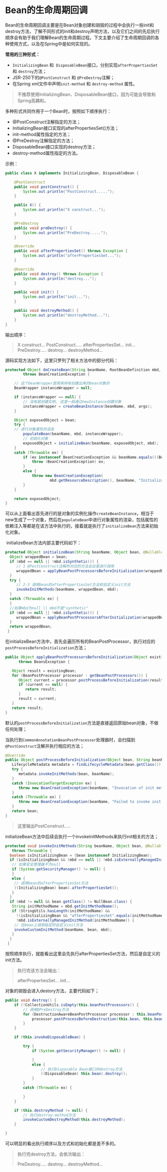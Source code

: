 # Bean的生命周期回调

​     Bean的生命周期回调主要是在Bean对象创建和销毁的过程中会执行一些init和destroy方法，了解不同形式的init和destroy声明方法，以及它们之间的先后执行顺序会有助于我们理解Bean的生命周期过程。下文主要介绍了生命周期回调的各种使用方式，以及在Spring中是如何实现的。



**常用的三种形式：**

- `InitializingBean` 和` DisposableBean`接口，分别实现`afterPropertiesSet` 和 `destroy`方法；
- JSR-250下的`@PostConstruct` 和 `@PreDestroy`注解；
- 在Spring xml文件中声明`init-method`  和 `destroy-method` 属性。



> 不推荐使用InitializingBean、DisposableBean接口，因为可能会导致和Spring高耦和。




多种形式共同作用于一个Bean时，按照如下顺序执行：

- @PostConstruct注解指定的方法；
- InitializingBean接口实现的afterPropertiesSet()方法；
- init-method属性指定的方法；
- @PreDestroy注解指定的方法；
- DisposableBean接口实现的destroy方法；
- destroy-method属性指定的方法。



示例：

```java
public class X implements InitializingBean, DisposableBean {

    @PostConstruct
    public void postConstruct() {
        System.out.println("PostConstruct.....");
    }

    public X() {
        System.out.println("X construct...");
    }

    @PreDestroy
    public void preDestroy() {
        System.out.println("PreDestroy.....");
    }

    @Override
    public void afterPropertiesSet() throws Exception {
        System.out.println("afterPropertiesSet...");
    }

    @Override
    public void destroy() throws Exception {
        System.out.println("destroy...");
    }

    public void init() {
        System.out.println("init...");
    }

    public void destroyMethod() {
        System.out.println("destroyMethod...");
    }
}
```

输出顺序：

> X construct...
> PostConstruct.....
> afterPropertiesSet...
> init...
> PreDestroy.....
> destroy...
> destroyMethod...



源码实现方法如下，这里只罗列了相关方法中的部分代码：

```java
protected Object doCreateBean(String beanName, RootBeanDefinition mbd, @Nullable Object[] args)
		throws BeanCreationException {

	// 这个beanWrapper是用来持有创建出来的bean对象的
	BeanWrapper instanceWrapper = null;

	if (instanceWrapper == null) {
		// 没有就创建实例, 这里一般通过newInstance创建对象
		instanceWrapper = createBeanInstance(beanName, mbd, args);
	}

	Object exposedObject = bean;
	try {
    // 进行对象属性的渲染
		populateBean(beanName, mbd, instanceWrapper);
		// 初始化对象
		exposedObject = initializeBean(beanName, exposedObject, mbd);
	}
	catch (Throwable ex) {
		if (ex instanceof BeanCreationException && beanName.equals(((BeanCreationException) ex).getBeanName())) {
			throw (BeanCreationException) ex;
		}
		else {
			throw new BeanCreationException(
					mbd.getResourceDescription(), beanName, "Initialization of bean failed", ex);
		}
	}

	return exposedObject;
}
```

​     可以从上面看出首先进行的是对象的实例化操作`createBeanInstance`，相当于new生成了一个对象，然后在`populateBean`中进行对象属性的渲染，包括属性的依赖注入等都是在该方法中执行的，接着就是执行了`initializeBean`方法来初始化对象。

​	initializeBean方法内部主要代码如下：

```java
protected Object initializeBean(String beanName, Object bean, @Nullable RootBeanDefinition mbd) {
  Object wrappedBean = bean;
  if (mbd == null || !mbd.isSynthetic()) {
     // 1 @PostConstruct注解所对应的方法会这里进行调用
     wrappedBean = applyBeanPostProcessorsBeforeInitialization(wrappedBean, beanName);
  }
  try {
     // 2-3 调用bean的afterPropertiesSet方法和自定义init方法
     invokeInitMethods(beanName, wrappedBean, mbd);
  }
  catch (Throwable ex) {
  }
  //如果mbd为null || mbd不是"synthetic"
  if (mbd == null || !mbd.isSynthetic()) {
     wrappedBean = applyBeanPostProcessorsAfterInitialization(wrappedBean, beanName);
  }
  return wrappedBean;
 }
```



在initializeBean方法中，首先会遍历所有的BeanPostProcessor，执行对应的`postProcessBeforeInitialization`方法；

```java
public Object applyBeanPostProcessorsBeforeInitialization(Object existingBean, String beanName)
      throws BeansException {

   Object result = existingBean;
   for (BeanPostProcessor processor : getBeanPostProcessors()) {
      Object current = processor.postProcessBeforeInitialization(result, beanName);
      if (current == null) {
         return result;
      }
      result = current;
   }
   return result;
}
```

默认的`postProcessBeforeInitialization`方法是直接返回原始bean对象，不做任何处理；

当执行到`CommonAnnotationBeanPostProcessor`处理器时，会扫描到`@PostConstruct`注解并执行相应的方法；

```java
@Override
public Object postProcessBeforeInitialization(Object bean, String beanName) throws BeansException {
   LifecycleMetadata metadata = findLifecycleMetadata(bean.getClass());
   try {
      metadata.invokeInitMethods(bean, beanName);
   }
   catch (InvocationTargetException ex) {
      throw new BeanCreationException(beanName, "Invocation of init method failed", ex.getTargetException());
   }
   catch (Throwable ex) {
      throw new BeanCreationException(beanName, "Failed to invoke init method", ex);
   }
   return bean;
}
```



> 这里输出PostConstruct.....



initializeBean方法中后续会执行一个invokeInitMethods来执行init相关的方法；

```java
protected void invokeInitMethods(String beanName, Object bean, @Nullable RootBeanDefinition mbd)
   throws Throwable {
  boolean isInitializingBean = (bean instanceof InitializingBean);
  if (isInitializingBean && (mbd == null || !mbd.isExternallyManagedInitMethod("afterPropertiesSet"))) {
   // 如果安全管理器不为null
   if (System.getSecurityManager() != null) {
   }
   else {
    // 调用bean的afterPropertiesSet方法
    ((InitializingBean) bean).afterPropertiesSet();
   }
  }
  if (mbd != null && bean.getClass() != NullBean.class) {
   String initMethodName = mbd.getInitMethodName();
   if (StringUtils.hasLength(initMethodName) &&
     !(isInitializingBean && "afterPropertiesSet".equals(initMethodName)) &&
     !mbd.isExternallyManagedInitMethod(initMethodName)) {
    // 在bean上调用指定的自定义init方法
    invokeCustomInitMethod(beanName, bean, mbd);
   }
  }
 }
```



按照顺序执行，就能看出这里会先执行afterPropertiesSet方法，然后是自定义的init方法。

> 执行完该方法会输出：
>
> afterPropertiesSet...
> init...



对象的销毁会进入destory方法，主要代码如下；

```java
public void destroy() {
	if (!CollectionUtils.isEmpty(this.beanPostProcessors)) {
		// 调用@PreDestroy方法
		for (DestructionAwareBeanPostProcessor processor : this.beanPostProcessors) {
			processor.postProcessBeforeDestruction(this.bean, this.beanName);
		}
	}

	if (this.invokeDisposableBean) {

		try {
			if (System.getSecurityManager() != null) {

			}
			else {
				// 执行Disposable Bean接口的destroy方法
				((DisposableBean) this.bean).destroy();
			}
		}
		catch (Throwable ex) {

		}
	}

	if (this.destroyMethod != null) {
		// 执行destroy-method方法
		invokeCustomDestroyMethod(this.destroyMethod);
	}

}
```



可以明显的看出执行顺序以及方式和初始化都是差不多的。

> 执行完destroy方法，会依次输出：
>
> PreDestroy.....
> destroy...
> destroyMethod...
